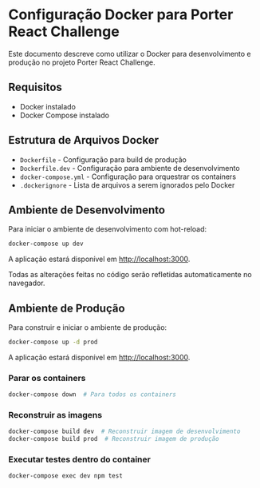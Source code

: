 # Configuração Docker para Porter React Challenge

Este documento descreve como utilizar o Docker para desenvolvimento e produção no projeto Porter React Challenge.

## Requisitos

- Docker instalado
- Docker Compose instalado

## Estrutura de Arquivos Docker

- `Dockerfile` - Configuração para build de produção
- `Dockerfile.dev` - Configuração para ambiente de desenvolvimento
- `docker-compose.yml` - Configuração para orquestrar os containers
- `.dockerignore` - Lista de arquivos a serem ignorados pelo Docker

## Ambiente de Desenvolvimento

Para iniciar o ambiente de desenvolvimento com hot-reload:

```bash
docker-compose up dev
```

A aplicação estará disponível em [http://localhost:3000](http://localhost:3000).

Todas as alterações feitas no código serão refletidas automaticamente no navegador.

## Ambiente de Produção

Para construir e iniciar o ambiente de produção:

```bash
docker-compose up -d prod
```

A aplicação estará disponível em [http://localhost:3000](http://localhost:3000).

### Parar os containers

```bash
docker-compose down  # Para todos os containers
```

### Reconstruir as imagens

```bash
docker-compose build dev  # Reconstruir imagem de desenvolvimento
docker-compose build prod  # Reconstruir imagem de produção
```

### Executar testes dentro do container

```bash
docker-compose exec dev npm test
```